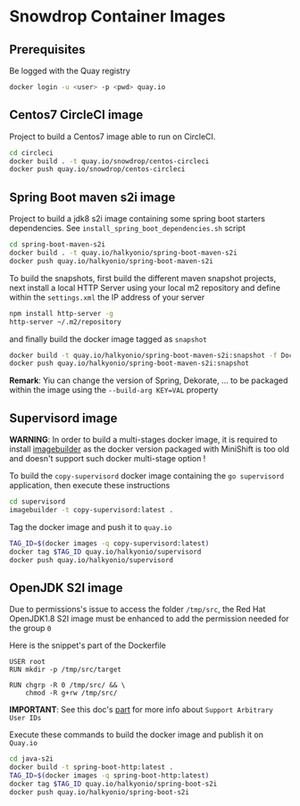 # Snowdrop Container Images

## Prerequisites

Be logged with the Quay registry
```bash
docker login -u <user> -p <pwd> quay.io
```

## Centos7 CircleCI image

Project to build a Centos7 image able to run on CircleCI.
```bash
cd circleci
docker build . -t quay.io/snowdrop/centos-circleci
docker push quay.io/snowdrop/centos-circleci
```

## Spring Boot maven s2i image

Project to build a jdk8 s2i image containing some spring boot starters dependencies. See `install_spring_boot_dependencies.sh` script
```bash
cd spring-boot-maven-s2i
docker build . -t quay.io/halkyonio/spring-boot-maven-s2i
docker push quay.io/halkyonio/spring-boot-maven-s2i
```
To build the snapshots, first build the different maven snapshot projects, next install a local HTTP Server
using your local m2 repository and define within the `settings.xml` the IP address of your server
```bash
npm install http-server -g
http-server ~/.m2/repository
```
and finally build the docker image tagged as `snapshot` 

```bash
docker build -t quay.io/halkyonio/spring-boot-maven-s2i:snapshot -f Dockerfile-snapshot .
docker push quay.io/halkyonio/spring-boot-maven-s2i:snapshot
```

**Remark**: Yiu can change the version of Spring, Dekorate, ... to be packaged within the image using the `--build-arg KEY=VAL` property
  
## Supervisord image

**WARNING**: In order to build a multi-stages docker image, it is required to install [imagebuilder](https://github.com/openshift/imagebuilder) 
as the docker version packaged with MiniShift is too old and doesn't support such docker multi-stage option !

To build the `copy-supervisord` docker image containing the `go supervisord` application, then execute these instructions

```bash
cd supervisord
imagebuilder -t copy-supervisord:latest .
```
  
Tag the docker image and push it to `quay.io`

```bash
TAG_ID=$(docker images -q copy-supervisord:latest)
docker tag $TAG_ID quay.io/halkyonio/supervisord
docker push quay.io/halkyonio/supervisord
```
  
## OpenJDK S2I image

Due to permissions's issue to access the folder `/tmp/src`, the Red Hat OpenJDK1.8 S2I image must be enhanced to add the permission needed for the group `0`

Here is the snippet's part of the Dockerfile

```docker
USER root
RUN mkdir -p /tmp/src/target

RUN chgrp -R 0 /tmp/src/ && \
    chmod -R g+rw /tmp/src/
```

**IMPORTANT**: See this doc's [part](https://docs.openshift.org/latest/creating_images/guidelines.html#openshift-specific-guidelines) for more info about `Support Arbitrary User IDs`

Execute these commands to build the docker image and publish it on `Quay.io`
 
```bash
cd java-s2i
docker build -t spring-boot-http:latest .
TAG_ID=$(docker images -q spring-boot-http:latest)
docker tag $TAG_ID quay.io/halkyonio/spring-boot-s2i
docker push quay.io/halkyonio/spring-boot-s2i
```